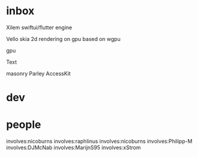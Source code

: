 # inbox

Xilem
swiftui/flutter engine


Vello
skia 
2d rendering on gpu based on wgpu

gpu


Text

masonry
Parley
AccessKit

# dev



# people

involves:nicoburns
involves:raphlinus
involves:nicoburns
involves:Philipp-M
involves:DJMcNab
involves:MarijnS95
involves:xStrom





